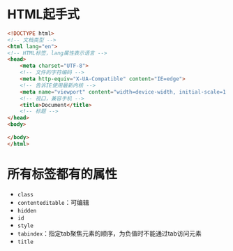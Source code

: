 # HTML起手式
```HTML
<!DOCTYPE html>
<!-- 文档类型 -->
<html lang="en">
<!-- HTML标签，lang属性表示语言 -->
<head>
    <meta charset="UTF-8">
    <!-- 文件的字符编码 -->
    <meta http-equiv="X-UA-Compatible" content="IE=edge">
    <!-- 告诉IE使用最新内核 -->
    <meta name="viewport" content="width=device-width, initial-scale=1.0">
    <!-- 视口，兼容手机 -->
    <title>Document</title>
    <!-- 标题 -->
</head>
<body>
    
</body>
</html>
```
# 所有标签都有的属性
* `class`
* `contenteditable`：可编辑
* `hidden`
* `id`
* `style`
* `tabindex`：指定tab聚焦元素的顺序，为负值时不能通过tab访问元素
* `title`